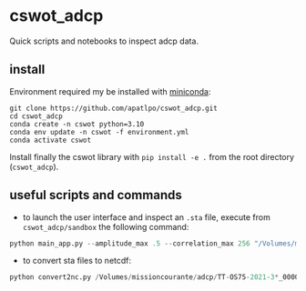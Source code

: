 # cswot_adcp

Quick scripts and notebooks to inspect adcp data.

## install

Environment required my be installed with [miniconda](https://docs.conda.io/en/latest/miniconda.html):

```
git clone https://github.com/apatlpo/cswot_adcp.git
cd cswot_adcp
conda create -n cswot python=3.10
conda env update -n cswot -f environment.yml
conda activate cswot
```

Install finally the cswot library with `pip install -e .` from the root directory (`cswot_adcp`).

## useful scripts and commands

- to launch the user interface and inspect an `.sta` file, execute from `cswot_adcp/sandbox` the following command:

```python
python main_app.py --amplitude_max .5 --correlation_max 256 "/Volumes/missioncourante/adcp/TT-OS75-2021-388_000000.STA"
```

- to convert sta files to netcdf:

```python
python convert2nc.py /Volumes/missioncourante/adcp/TT-OS75-2021-3*_000000.STA
```

